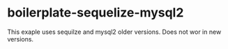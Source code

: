 # boilerplate-sequelize-mysql2
This exaple uses sequilze and mysql2 older versions. Does not wor in new versions.